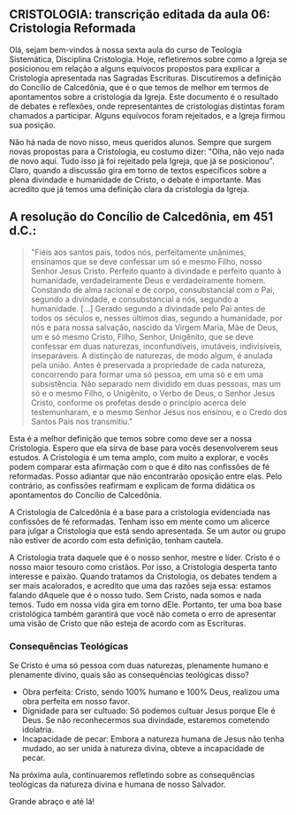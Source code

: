## CRISTOLOGIA: transcrição editada da aula 06: Cristologia Reformada

Olá, sejam bem-vindos à nossa sexta aula do curso de Teologia Sistemática, Disciplina Cristologia. Hoje, refletiremos sobre como a Igreja se posicionou em relação a alguns equívocos propostos para explicar a Cristologia apresentada nas Sagradas Escrituras. Discutiremos a definição do Concílio de Calcedônia, que é o que temos de melhor em termos de apontamentos sobre a cristologia da Igreja. Este documento é o resultado de debates e reflexões, onde representantes de cristologias distintas foram chamados a participar. Alguns equívocos foram rejeitados, e a Igreja firmou sua posição.

Não há nada de novo nisso, meus queridos alunos. Sempre que surgem novas propostas para a Cristologia, eu costumo dizer: "Olha, não vejo nada de novo aqui. Tudo isso já foi rejeitado pela Igreja, que já se posicionou". Claro, quando a discussão gira em torno de textos específicos sobre a plena divindade e humanidade de Cristo, o debate é importante. Mas acredito que já temos uma definição clara da cristologia da Igreja.

## A resolução do Concílio de Calcedônia, em 451 d.C.:

> "Fiéis aos santos pais, todos nós, perfeitamente unânimes, ensinamos que se deve confessar um só e mesmo Filho, nosso Senhor Jesus Cristo. Perfeito quanto à divindade e perfeito quanto à humanidade, verdadeiramente Deus e verdadeiramente homem. Constando de alma racional e de corpo, consubstancial com o Pai, segundo a divindade, e consubstancial a nós, segundo a humanidade. [...] Gerado segundo a divindade pelo Pai antes de todos os séculos e, nesses últimos dias, segundo a humanidade, por nós e para nossa salvação, nascido da Virgem Maria, Mãe de Deus, um e só mesmo Cristo, Filho, Senhor, Unigênito, que se deve confessar em duas naturezas, inconfundíveis, imutáveis, indivisíveis, inseparáveis. A distinção de naturezas, de modo algum, é anulada pela união. Antes é preservada a propriedade de cada natureza, concorrendo para formar uma só pessoa, em uma só e em uma subsistência. Não separado nem dividido em duas pessoas, mas um só e o mesmo Filho, o Unigênito, o Verbo de Deus, o Senhor Jesus Cristo, conforme os profetas desde o princípio acerca dele testemunharam, e o mesmo Senhor Jesus nos ensinou, e o Credo dos Santos Pais nos transmitiu."

Esta é a melhor definição que temos sobre como deve ser a nossa Cristologia. Espero que ela sirva de base para vocês desenvolverem seus estudos. A Cristologia é um tema amplo, com muito a explorar, e vocês podem comparar esta afirmação com o que é dito nas confissões de fé reformadas. Posso adiantar que não encontrarão oposição entre elas. Pelo contrário, as confissões reafirmam e explicam de forma didática os apontamentos do Concílio de Calcedônia.

A Cristologia de Calcedônia é a base para a cristologia evidenciada nas confissões de fé reformadas. Tenham isso em mente como um alicerce para julgar a Cristologia que está sendo apresentada. Se um autor ou grupo não estiver de acordo com esta definição, tenham cautela.

A Cristologia trata daquele que é o nosso senhor, mestre e líder. Cristo é o nosso maior tesouro como cristãos. Por isso, a Cristologia desperta tanto interesse e paixão. Quando tratamos da Cristologia, os debates tendem a ser mais acalorados, e acredito que uma das razões seja essa: estamos falando dAquele que é o nosso tudo. Sem Cristo, nada somos e nada temos. Tudo em nossa vida gira em torno dEle. Portanto, ter uma boa base cristológica também garantirá que você não cometa o erro de apresentar uma visão de Cristo que não esteja de acordo com as Escrituras.

### Consequências Teológicas

Se Cristo é uma só pessoa com duas naturezas, plenamente humano e plenamente divino, quais são as consequências teológicas disso?

- Obra perfeita: Cristo, sendo 100% humano e 100% Deus, realizou uma obra perfeita em nosso favor.
- Dignidade para ser cultuado: Só podemos cultuar Jesus porque Ele é Deus. Se não reconhecermos sua divindade, estaremos cometendo idolatria.
- Incapacidade de pecar: Embora a natureza humana de Jesus não tenha mudado, ao ser unida à natureza divina, obteve a incapacidade de pecar.

Na próxima aula, continuaremos refletindo sobre as consequências teológicas da natureza divina e humana de nosso Salvador.

Grande abraço e até lá!
